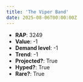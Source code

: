 ```yaml
---
title: 'The Viper Band'
date: 2025-08-06T00:00:00Z
---
```

- **RAP**: 3249
- **Value**: -1
- **Demand level**: -1
- **Trend**: -1
- **Projected?**: True
- **Hyped?**: True
- **Rare?**: True
